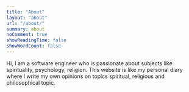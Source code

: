 ```yaml
---
title: "About"
layout: "about"
url: "/about/"
summary: about
noComment: true
showReadingTime: false
showWordCount: false
---
```


Hi, I am a software engineer who is passionate about subjects like spirituality, psychology, religion. This website is like my personal diary where I write my own opinions on topics spiritual, religious and philosophical topic.